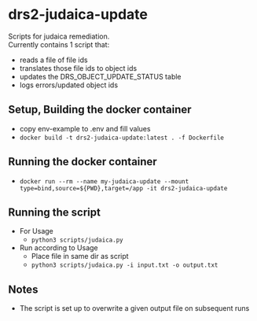 # drs2-judaica-update

Scripts for judaica remediation.  
Currently contains 1 script that:
- reads a file of file ids
- translates those file ids to object ids
- updates the DRS_OBJECT_UPDATE_STATUS table
- logs errors/updated object ids

## Setup, Building the docker container
- copy env-example to .env and fill values
- `docker build -t drs2-judaica-update:latest . -f Dockerfile` 
## Running the docker container
- `docker run --rm --name my-judaica-update --mount type=bind,source=${PWD},target=/app -it drs2-judaica-update` 

## Running the script
- For Usage
  - `python3 scripts/judaica.py`
- Run according to Usage
  - Place file in same dir as script
  - `python3 scripts/judaica.py -i input.txt -o output.txt`

## Notes
- The script is set up to overwrite a given output file on subsequent runs 
  
